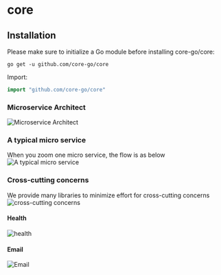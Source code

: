 # core
## Installation
Please make sure to initialize a Go module before installing core-go/core:

```shell
go get -u github.com/core-go/core
```

Import:
```go
import "github.com/core-go/core"
```

### Microservice Architect
![Microservice Architect](https://camo.githubusercontent.com/cf46a1780520d3612f1d81b219b56a14428fc24bb4ae9f4eede169aa9c58bee8/68747470733a2f2f63646e2d696d616765732d312e6d656469756d2e636f6d2f6d61782f3830302f312a764b6565504f5f5543373369377466796d536d594e412e706e67)

### A typical micro service
When you zoom one micro service, the flow is as below
![A typical micro service](https://camo.githubusercontent.com/581033268b9152e7ea8881904f533a51a29eeb3a63e8d6478540668c6e422ce3/68747470733a2f2f63646e2d696d616765732d312e6d656469756d2e636f6d2f6d61782f3830302f312a64396b79656b416251594278482d4336773338585a512e706e67)

### Cross-cutting concerns
We provide many libraries to minimize effort for cross-cutting concerns
![cross-cutting concerns](https://camo.githubusercontent.com/0416e6d9aa090b3b42901b4dd22b19c8962abe6c589988b1e97dea97b63a278d/68747470733a2f2f63646e2d696d616765732d312e6d656469756d2e636f6d2f6d61782f3830302f312a7930383854344e6f4a4e724c397371724b65537971772e706e67)

#### Health
![health](https://camo.githubusercontent.com/49287a63a0e1c52818c4321650b3f8cf2348d5f50108aed820cd6441fbb2574d/68747470733a2f2f63646e2d696d616765732d312e6d656469756d2e636f6d2f6d61782f3830302f312a6746457a416b7674666e51575665463265644b7767512e706e67)

#### Email
![Email](https://camo.githubusercontent.com/0fcd0826eea9b9883077ac1674e45c4eafa17e7abb02f8d2659fb30bc2b084e5/68747470733a2f2f63646e2d696d616765732d312e6d656469756d2e636f6d2f6d61782f3830302f312a2d6c486a7872355a4d6b4b634c6961746776364731672e706e67)
